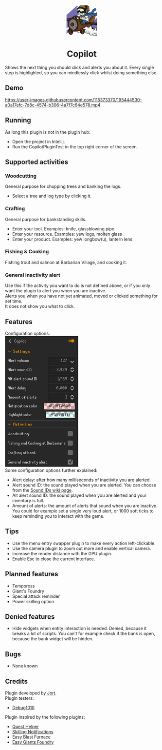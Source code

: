 <p align="center">
<img src="img/logo.png"><br>
<h1 align="center">Copilot</h1>
</p>

Shows the next thing you should click and alerts you about it.
Every single step is highlighted, so you can mindlessly click whilst doing something else.

## Demo
https://user-images.githubusercontent.com/115373370/195444530-a0a17efc-7d8c-4574-b306-4a7f7c64e578.mp4

## Running
As long this plugin is not in the plugin hub:
* Open the project in Intellij.
* Run the CopilotPluginTest in the top right corner of the screen.

## Supported activities
### Woodcutting
General purpose for chopping trees and banking the logs.  
* Select a tree and log type by clicking it.

### Crafting
General purpose for bankstanding skills.  
* Enter your tool. Examples: knife, glassblowing pipe
* Enter your resource. Examples: yew logs, molten glass
* Enter your product. Examples: yew longbow(u), lantern lens

### Fishing & Cooking
Fishing trout and salmon at Barbarian Village, and cooking it.

### General inactivity alert
Use this if the activity you want to do is not defined above, or if you only want the plugin to alert you when you are inactive.  
Alerts you when you have not yet animated, moved or clicked something for set time.  
It does not show you what to click.

## Features
Configuration options:  
![Settings configuration](/img/settings.png "Copilot configuration options.")  
Some configuration options further explained:
* Alert delay: after how many milliseconds of inactivity you are alerted.
* Alert sound ID: the sound played when you are alerted. 
You can choose from the [Sound IDs wiki page](https://oldschool.runescape.wiki/w/List_of_in-game_sound_IDs).
* Alt alert sound ID: the sound played when you are alerted and your inventory is full.
* Amount of alerts: the amount of alerts that sound when you are inactive.
You could for example set a single very loud alert, or 1000 soft ticks to keep reminding you to interact with the game.

## Tips
* Use the menu entry swapper plugin to make every action left-clickable.
* Use the camera plugin to zoom out more and enable vertical camera.
* Increase the render distance with the GPU plugin.
* Enable Esc to close the current interface.

## Planned features
* Tempoross
* Giant's Foundry
* Special attack reminder
* Power skilling option

## Denied features
* Hide widgets when entity interaction is needed. Denied, because it breaks a lot of scripts. You can't for example check if the bank is open, because the bank widget will be hidden.

## Bugs
* None known


## Credits
Plugin developed by [Jort](https://jort.dev).  
Plugin testers:
* [Debug1010](https://linktr.ee/01)  

Plugin inspired by the following plugins:
* [Quest Helper](https://github.com/Zoinkwiz/quest-helper)
* [Skilling Notifications](https://github.com/jodelahithit/runelite-plugins/tree/skilling-notifications)
* [Easy Blast Furnace](https://github.com/Toofifty/easy-blastfurnace)
* [Easy Giants Foundry](https://github.com/Toofifty/easy-giantsfoundry)
